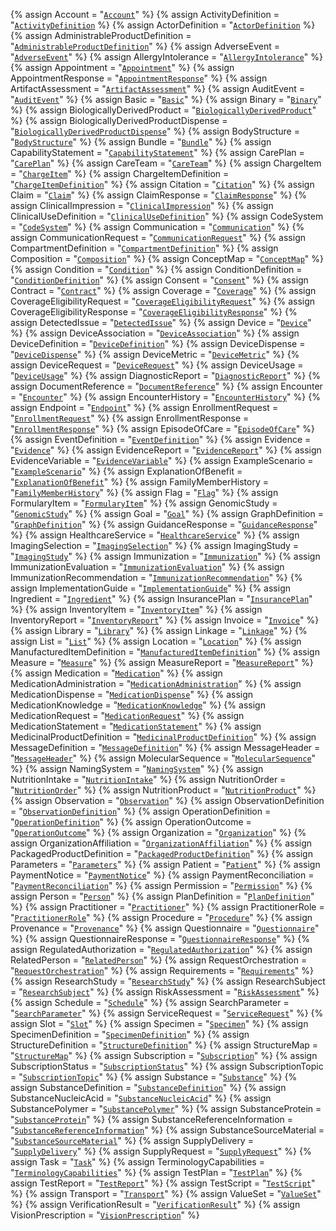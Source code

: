 <!-- ///////////////////////////////////////////////////////////////////////////////////////////////////////////////////////////////////// -->
<!-- // Resources -->
{% assign Account  = "[`Account`](https://www.hl7.org/fhir/{{R-code}}/composition.html)" %}
{% assign ActivityDefinition = "[`ActivityDefinition`](https://www.hl7.org/fhir/{{R-code}}/composition.html) %}
{% assign ActorDefinition    = "[`ActorDefinition`](https://www.hl7.org/fhir/{{R-code}}/ActorDefinition.html) %}
{% assign AdministrableProductDefinition = "[`AdministrableProductDefinition`](https://www.hl7.org/fhir/{{R-code}}/AdministrableProductDefinition.html)" %}
{% assign AdverseEvent = "[`AdverseEvent`](https://www.hl7.org/fhir/{{R-code}}/AdverseEvent.html)" %}
{% assign AllergyIntolerance = "[`AllergyIntolerance`](https://www.hl7.org/fhir/{{R-code}}/AllergyIntolerance.html)" %}
{% assign Appointment = "[`Appointment`](https://www.hl7.org/fhir/{{R-code}}/Appointment.html)" %}
{% assign AppointmentResponse = "[`AppointmentResponse`](https://www.hl7.org/fhir/{{R-code}}/AppointmentResponse.html)" %}
{% assign ArtifactAssessment = "[`ArtifactAssessment`](https://www.hl7.org/fhir/{{R-code}}/ArtifactAssessment.html)" %}
{% assign AuditEvent = "[`AuditEvent`](https://www.hl7.org/fhir/{{R-code}}/AuditEvent.html)" %}
{% assign Basic = "[`Basic`](https://www.hl7.org/fhir/{{R-code}}/Basic.html)" %}
{% assign Binary = "[`Binary`](https://www.hl7.org/fhir/{{R-code}}/Binary.html)" %}
{% assign BiologicallyDerivedProduct = "[`BiologicallyDerivedProduct`](https://www.hl7.org/fhir/{{R-code}}/BiologicallyDerivedProduct.html)" %}
{% assign BiologicallyDerivedProductDispense = "[`BiologicallyDerivedProductDispense`](https://www.hl7.org/fhir/{{R-code}}/BiologicallyDerivedProductDispense.html)" %}
{% assign BodyStructure = "[`BodyStructure`](https://www.hl7.org/fhir/{{R-code}}/BodyStructure.html)" %}
{% assign Bundle = "[`Bundle`](https://www.hl7.org/fhir/{{R-code}}/Bundle.html)" %}
{% assign CapabilityStatement = "[`CapabilityStatement`](https://www.hl7.org/fhir/{{R-code}}/CapabilityStatement.html)" %}
{% assign CarePlan = "[`CarePlan`](https://www.hl7.org/fhir/{{R-code}}/CarePlan.html)" %}
{% assign CareTeam = "[`CareTeam`](https://www.hl7.org/fhir/{{R-code}}/CareTeam.html)" %}
{% assign ChargeItem = "[`ChargeItem`](https://www.hl7.org/fhir/{{R-code}}/ChargeItem.html)" %}
{% assign ChargeItemDefinition = "[`ChargeItemDefinition`](https://www.hl7.org/fhir/{{R-code}}/ChargeItemDefinition.html)" %}
{% assign Citation = "[`Citation`](https://www.hl7.org/fhir/{{R-code}}/Citation.html)" %}
{% assign Claim = "[`Claim`](https://www.hl7.org/fhir/{{R-code}}/Claim.html)" %}
{% assign ClaimResponse = "[`ClaimResponse`](https://www.hl7.org/fhir/{{R-code}}/ClaimResponse.html)" %}
{% assign ClinicalImpression = "[`ClinicalImpression`](https://www.hl7.org/fhir/{{R-code}}/ClinicalImpression.html)" %}
{% assign ClinicalUseDefinition = "[`ClinicalUseDefinition`](https://www.hl7.org/fhir/{{R-code}}/ClinicalUseDefinition.html)" %}
{% assign CodeSystem = "[`CodeSystem`](https://www.hl7.org/fhir/{{R-code}}/CodeSystem.html)" %}
{% assign Communication = "[`Communication`](https://www.hl7.org/fhir/{{R-code}}/Communication.html)" %}
{% assign CommunicationRequest = "[`CommunicationRequest`](https://www.hl7.org/fhir/{{R-code}}/CommunicationRequest.html)" %}
{% assign CompartmentDefinition = "[`CompartmentDefinition`](https://www.hl7.org/fhir/{{R-code}}/CompartmentDefinition.html)" %}
{% assign Composition = "[`Composition`](https://www.hl7.org/fhir/{{R-code}}/Composition.html)" %}
{% assign ConceptMap = "[`ConceptMap`](https://www.hl7.org/fhir/{{R-code}}/ConceptMap.html)" %}
{% assign Condition = "[`Condition`](https://www.hl7.org/fhir/{{R-code}}/Condition.html)" %}
{% assign ConditionDefinition = "[`ConditionDefinition`](https://www.hl7.org/fhir/{{R-code}}/ConditionDefinition.html)" %}
{% assign Consent = "[`Consent`](https://www.hl7.org/fhir/{{R-code}}/Consent.html)" %}
{% assign Contract = "[`Contract`](https://www.hl7.org/fhir/{{R-code}}/Contract.html)" %}
{% assign Coverage = "[`Coverage`](https://www.hl7.org/fhir/{{R-code}}/Coverage.html)" %}
{% assign CoverageEligibilityRequest = "[`CoverageEligibilityRequest`](https://www.hl7.org/fhir/{{R-code}}/CoverageEligibilityRequest.html)" %}
{% assign CoverageEligibilityResponse = "[`CoverageEligibilityResponse`](https://www.hl7.org/fhir/{{R-code}}/CoverageEligibilityResponse.html)" %}
{% assign DetectedIssue = "[`DetectedIssue`](https://www.hl7.org/fhir/{{R-code}}/DetectedIssue.html)" %}
{% assign Device = "[`Device`](https://www.hl7.org/fhir/{{R-code}}/Device.html)" %}
{% assign DeviceAssociation = "[`DeviceAssociation`](https://www.hl7.org/fhir/{{R-code}}/DeviceAssociation.html)" %}
{% assign DeviceDefinition = "[`DeviceDefinition`](https://www.hl7.org/fhir/{{R-code}}/DeviceDefinition.html)" %}
{% assign DeviceDispense = "[`DeviceDispense`](https://www.hl7.org/fhir/{{R-code}}/DeviceDispense.html)" %}
{% assign DeviceMetric = "[`DeviceMetric`](https://www.hl7.org/fhir/{{R-code}}/DeviceMetric.html)" %}
{% assign DeviceRequest = "[`DeviceRequest`](https://www.hl7.org/fhir/{{R-code}}/DeviceRequest.html)" %}
{% assign DeviceUsage = "[`DeviceUsage`](https://www.hl7.org/fhir/{{R-code}}/DeviceUsage.html)" %}
{% assign DiagnosticReport = "[`DiagnosticReport`](https://www.hl7.org/fhir/{{R-code}}/DiagnosticReport.html)" %}
{% assign DocumentReference = "[`DocumentReference`](https://www.hl7.org/fhir/{{R-code}}/DocumentReference.html)" %}
{% assign Encounter = "[`Encounter`](https://www.hl7.org/fhir/{{R-code}}/Encounter.html)" %}
{% assign EncounterHistory = "[`EncounterHistory`](https://www.hl7.org/fhir/{{R-code}}/EncounterHistory.html)" %}
{% assign Endpoint = "[`Endpoint`](https://www.hl7.org/fhir/{{R-code}}/Endpoint.html)" %}
{% assign EnrollmentRequest = "[`EnrollmentRequest`](https://www.hl7.org/fhir/{{R-code}}/EnrollmentRequest.html)" %}
{% assign EnrollmentResponse = "[`EnrollmentResponse`](https://www.hl7.org/fhir/{{R-code}}/EnrollmentResponse.html)" %}
{% assign EpisodeOfCare = "[`EpisodeOfCare`](https://www.hl7.org/fhir/{{R-code}}/EpisodeOfCare.html)" %}
{% assign EventDefinition = "[`EventDefinition`](https://www.hl7.org/fhir/{{R-code}}/EventDefinition.html)" %}
{% assign Evidence = "[`Evidence`](https://www.hl7.org/fhir/{{R-code}}/Evidence.html)" %}
{% assign EvidenceReport = "[`EvidenceReport`](https://www.hl7.org/fhir/{{R-code}}/EvidenceReport.html)" %}
{% assign EvidenceVariable = "[`EvidenceVariable`](https://www.hl7.org/fhir/{{R-code}}/EvidenceVariable.html)" %}
{% assign ExampleScenario = "[`ExampleScenario`](https://www.hl7.org/fhir/{{R-code}}/ExampleScenario.html)" %}
{% assign ExplanationOfBenefit = "[`ExplanationOfBenefit`](https://www.hl7.org/fhir/{{R-code}}/ExplanationOfBenefit.html)" %}
{% assign FamilyMemberHistory = "[`FamilyMemberHistory`](https://www.hl7.org/fhir/{{R-code}}/FamilyMemberHistory.html)" %}
{% assign Flag = "[`Flag`](https://www.hl7.org/fhir/{{R-code}}/Flag.html)" %}
{% assign FormularyItem = "[`FormularyItem`](https://www.hl7.org/fhir/{{R-code}}/FormularyItem.html)" %}
{% assign GenomicStudy = "[`GenomicStudy`](https://www.hl7.org/fhir/{{R-code}}/GenomicStudy.html)" %}
{% assign Goal = "[`Goal`](https://www.hl7.org/fhir/{{R-code}}/Goal.html)" %}
{% assign GraphDefinition = "[`GraphDefinition`](https://www.hl7.org/fhir/{{R-code}}/GraphDefinition.html)" %}
{% assign GuidanceResponse = "[`GuidanceResponse`](https://www.hl7.org/fhir/{{R-code}}/GuidanceResponse.html)" %}
{% assign HealthcareService = "[`HealthcareService`](https://www.hl7.org/fhir/{{R-code}}/HealthcareService.html)" %}
{% assign ImagingSelection = "[`ImagingSelection`](https://www.hl7.org/fhir/{{R-code}}/ImagingSelection.html)" %}
{% assign ImagingStudy = "[`ImagingStudy`](https://www.hl7.org/fhir/{{R-code}}/ImagingStudy.html)" %}
{% assign Immunization = "[`Immunization`](https://www.hl7.org/fhir/{{R-code}}/Immunization.html)" %}
{% assign ImmunizationEvaluation = "[`ImmunizationEvaluation`](https://www.hl7.org/fhir/{{R-code}}/ImmunizationEvaluation.html)" %}
{% assign ImmunizationRecommendation = "[`ImmunizationRecommendation`](https://www.hl7.org/fhir/{{R-code}}/ImmunizationRecommendation.html)" %}
{% assign ImplementationGuide = "[`ImplementationGuide`](https://www.hl7.org/fhir/{{R-code}}/ImplementationGuide.html)" %}
{% assign Ingredient = "[`Ingredient`](https://www.hl7.org/fhir/{{R-code}}/Ingredient.html)" %}
{% assign InsurancePlan = "[`InsurancePlan`](https://www.hl7.org/fhir/{{R-code}}/InsurancePlan.html)" %}
{% assign InventoryItem = "[`InventoryItem`](https://www.hl7.org/fhir/{{R-code}}/InventoryItem.html)" %}
{% assign InventoryReport = "[`InventoryReport`](https://www.hl7.org/fhir/{{R-code}}/InventoryReport.html)" %}
{% assign Invoice = "[`Invoice`](https://www.hl7.org/fhir/{{R-code}}/Invoice.html)" %}
{% assign Library = "[`Library`](https://www.hl7.org/fhir/{{R-code}}/Library.html)" %}
{% assign Linkage = "[`Linkage`](https://www.hl7.org/fhir/{{R-code}}/Linkage.html)" %}
{% assign List = "[`List`](https://www.hl7.org/fhir/{{R-code}}/List.html)" %}
{% assign Location = "[`Location`](https://www.hl7.org/fhir/{{R-code}}/Location.html)" %}
{% assign ManufacturedItemDefinition = "[`ManufacturedItemDefinition`](https://www.hl7.org/fhir/{{R-code}}/ManufacturedItemDefinition.html)" %}
{% assign Measure = "[`Measure`](https://www.hl7.org/fhir/{{R-code}}/Measure.html)" %}
{% assign MeasureReport = "[`MeasureReport`](https://www.hl7.org/fhir/{{R-code}}/MeasureReport.html)" %}
{% assign Medication = "[`Medication`](https://www.hl7.org/fhir/{{R-code}}/Medication.html)" %}
{% assign MedicationAdministration = "[`MedicationAdministration`](https://www.hl7.org/fhir/{{R-code}}/MedicationAdministration.html)" %}
{% assign MedicationDispense = "[`MedicationDispense`](https://www.hl7.org/fhir/{{R-code}}/MedicationDispense.html)" %}
{% assign MedicationKnowledge = "[`MedicationKnowledge`](https://www.hl7.org/fhir/{{R-code}}/MedicationKnowledge.html)" %}
{% assign MedicationRequest = "[`MedicationRequest`](https://www.hl7.org/fhir/{{R-code}}/MedicationRequest.html)" %}
{% assign MedicationStatement = "[`MedicationStatement`](https://www.hl7.org/fhir/{{R-code}}/MedicationStatement.html)" %}
{% assign MedicinalProductDefinition = "[`MedicinalProductDefinition`](https://www.hl7.org/fhir/{{R-code}}/MedicinalProductDefinition.html)" %}
{% assign MessageDefinition = "[`MessageDefinition`](https://www.hl7.org/fhir/{{R-code}}/MessageDefinition.html)" %}
{% assign MessageHeader = "[`MessageHeader`](https://www.hl7.org/fhir/{{R-code}}/MessageHeader.html)" %}
{% assign MolecularSequence = "[`MolecularSequence`](https://www.hl7.org/fhir/{{R-code}}/MolecularSequence.html)" %}
{% assign NamingSystem = "[`NamingSystem`](https://www.hl7.org/fhir/{{R-code}}/NamingSystem.html)" %}
{% assign NutritionIntake = "[`NutritionIntake`](https://www.hl7.org/fhir/{{R-code}}/NutritionIntake.html)" %}
{% assign NutritionOrder = "[`NutritionOrder`](https://www.hl7.org/fhir/{{R-code}}/NutritionOrder.html)" %}
{% assign NutritionProduct = "[`NutritionProduct`](https://www.hl7.org/fhir/{{R-code}}/NutritionProduct.html)" %}
{% assign Observation = "[`Observation`](https://www.hl7.org/fhir/{{R-code}}/Observation.html)" %}
{% assign ObservationDefinition = "[`ObservationDefinition`](https://www.hl7.org/fhir/{{R-code}}/ObservationDefinition.html)" %}
{% assign OperationDefinition = "[`OperationDefinition`](https://www.hl7.org/fhir/{{R-code}}/OperationDefinition.html)" %}
{% assign OperationOutcome = "[`OperationOutcome`](https://www.hl7.org/fhir/{{R-code}}/OperationOutcome.html)" %}
{% assign Organization = "[`Organization`](https://www.hl7.org/fhir/{{R-code}}/Organization.html)" %}
{% assign OrganizationAffiliation = "[`OrganizationAffiliation`](https://www.hl7.org/fhir/{{R-code}}/OrganizationAffiliation.html)" %}
{% assign PackagedProductDefinition = "[`PackagedProductDefinition`](https://www.hl7.org/fhir/{{R-code}}/PackagedProductDefinition.html)" %}
{% assign Parameters = "[`Parameters`](https://www.hl7.org/fhir/{{R-code}}/Parameters.html)" %}
{% assign Patient = "[`Patient`](https://www.hl7.org/fhir/{{R-code}}/Patient.html)" %}
{% assign PaymentNotice = "[`PaymentNotice`](https://www.hl7.org/fhir/{{R-code}}/PaymentNotice.html)" %}
{% assign PaymentReconciliation = "[`PaymentReconciliation`](https://www.hl7.org/fhir/{{R-code}}/PaymentReconciliation.html)" %}
{% assign Permission = "[`Permission`](https://www.hl7.org/fhir/{{R-code}}/Permission.html)" %}
{% assign Person = "[`Person`](https://www.hl7.org/fhir/{{R-code}}/Person.html)" %}
{% assign PlanDefinition = "[`PlanDefinition`](https://www.hl7.org/fhir/{{R-code}}/PlanDefinition.html)" %}
{% assign Practitioner = "[`Practitioner`](https://www.hl7.org/fhir/{{R-code}}/Practitioner.html)" %}
{% assign PractitionerRole = "[`PractitionerRole`](https://www.hl7.org/fhir/{{R-code}}/PractitionerRole.html)" %}
{% assign Procedure = "[`Procedure`](https://www.hl7.org/fhir/{{R-code}}/Procedure.html)" %}
{% assign Provenance = "[`Provenance`](https://www.hl7.org/fhir/{{R-code}}/Provenance.html)" %}
{% assign Questionnaire = "[`Questionnaire`](https://www.hl7.org/fhir/{{R-code}}/Questionnaire.html)" %}
{% assign QuestionnaireResponse = "[`QuestionnaireResponse`](https://www.hl7.org/fhir/{{R-code}}/QuestionnaireResponse.html)" %}
{% assign RegulatedAuthorization = "[`RegulatedAuthorization`](https://www.hl7.org/fhir/{{R-code}}/RegulatedAuthorization.html)" %}
{% assign RelatedPerson = "[`RelatedPerson`](https://www.hl7.org/fhir/{{R-code}}/RelatedPerson.html)" %}
{% assign RequestOrchestration = "[`RequestOrchestration`](https://www.hl7.org/fhir/{{R-code}}/RequestOrchestration.html)" %}
{% assign Requirements = "[`Requirements`](https://www.hl7.org/fhir/{{R-code}}/Requirements.html)" %}
{% assign ResearchStudy = "[`ResearchStudy`](https://www.hl7.org/fhir/{{R-code}}/ResearchStudy.html)" %}
{% assign ResearchSubject = "[`ResearchSubject`](https://www.hl7.org/fhir/{{R-code}}/ResearchSubject.html)" %}
{% assign RiskAssessment = "[`RiskAssessment`](https://www.hl7.org/fhir/{{R-code}}/RiskAssessment.html)" %}
{% assign Schedule = "[`Schedule`](https://www.hl7.org/fhir/{{R-code}}/Schedule.html)" %}
{% assign SearchParameter = "[`SearchParameter`](https://www.hl7.org/fhir/{{R-code}}/SearchParameter.html)" %}
{% assign ServiceRequest = "[`ServiceRequest`](https://www.hl7.org/fhir/{{R-code}}/ServiceRequest.html)" %}
{% assign Slot = "[`Slot`](https://www.hl7.org/fhir/{{R-code}}/Slot.html)" %}
{% assign Specimen = "[`Specimen`](https://www.hl7.org/fhir/{{R-code}}/Specimen.html)" %}
{% assign SpecimenDefinition = "[`SpecimenDefinition`](https://www.hl7.org/fhir/{{R-code}}/SpecimenDefinition.html)" %}
{% assign StructureDefinition = "[`StructureDefinition`](https://www.hl7.org/fhir/{{R-code}}/StructureDefinition.html)" %}
{% assign StructureMap = "[`StructureMap`](https://www.hl7.org/fhir/{{R-code}}/StructureMap.html)" %}
{% assign Subscription = "[`Subscription`](https://www.hl7.org/fhir/{{R-code}}/Subscription.html)" %}
{% assign SubscriptionStatus = "[`SubscriptionStatus`](https://www.hl7.org/fhir/{{R-code}}/SubscriptionStatus.html)" %}
{% assign SubscriptionTopic = "[`SubscriptionTopic`](https://www.hl7.org/fhir/{{R-code}}/SubscriptionTopic.html)" %}
{% assign Substance = "[`Substance`](https://www.hl7.org/fhir/{{R-code}}/Substance.html)" %}
{% assign SubstanceDefinition = "[`SubstanceDefinition`](https://www.hl7.org/fhir/{{R-code}}/SubstanceDefinition.html)" %}
{% assign SubstanceNucleicAcid = "[`SubstanceNucleicAcid`](https://www.hl7.org/fhir/{{R-code}}/SubstanceNucleicAcid.html)" %}
{% assign SubstancePolymer = "[`SubstancePolymer`](https://www.hl7.org/fhir/{{R-code}}/SubstancePolymer.html)" %}
{% assign SubstanceProtein = "[`SubstanceProtein`](https://www.hl7.org/fhir/{{R-code}}/SubstanceProtein.html)" %}
{% assign SubstanceReferenceInformation = "[`SubstanceReferenceInformation`](https://www.hl7.org/fhir/{{R-code}}/SubstanceReferenceInformation.html)" %}
{% assign SubstanceSourceMaterial = "[`SubstanceSourceMaterial`](https://www.hl7.org/fhir/{{R-code}}/SubstanceSourceMaterial.html)" %}
{% assign SupplyDelivery = "[`SupplyDelivery`](https://www.hl7.org/fhir/{{R-code}}/SupplyDelivery.html)" %}
{% assign SupplyRequest = "[`SupplyRequest`](https://www.hl7.org/fhir/{{R-code}}/SupplyRequest.html)" %}
{% assign Task = "[`Task`](https://www.hl7.org/fhir/{{R-code}}/Task.html)" %}
{% assign TerminologyCapabilities = "[`TerminologyCapabilities`](https://www.hl7.org/fhir/{{R-code}}/TerminologyCapabilities.html)" %}
{% assign TestPlan = "[`TestPlan`](https://www.hl7.org/fhir/{{R-code}}/TestPlan.html)" %}
{% assign TestReport = "[`TestReport`](https://www.hl7.org/fhir/{{R-code}}/TestReport.html)" %}
{% assign TestScript = "[`TestScript`](https://www.hl7.org/fhir/{{R-code}}/TestScript.html)" %}
{% assign Transport = "[`Transport`](https://www.hl7.org/fhir/{{R-code}}/Transport.html)" %}
{% assign ValueSet = "[`ValueSet`](https://www.hl7.org/fhir/{{R-code}}/ValueSet.html)" %}
{% assign VerificationResult = "[`VerificationResult`](https://www.hl7.org/fhir/{{R-code}}/VerificationResult.html)" %}
{% assign VisionPrescription = "[`VisionPrescription`](https://www.hl7.org/fhir/{{R-code}}/VisionPrescription.html)" %}
